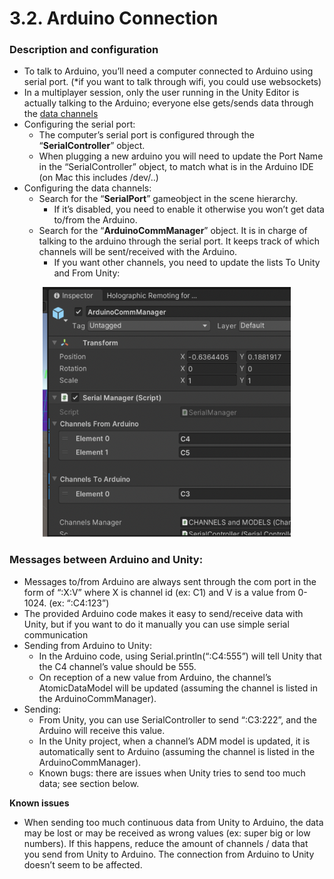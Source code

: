 # 3.2. Arduino Connection

### **Description and configuration**



* To talk to Arduino, you’ll need a computer connected to Arduino using serial port. (*if you want to talk through wifi, you could use websockets)
* In a multiplayer session, only the user running in the Unity Editor is actually talking to the Arduino; everyone else gets/sends data through the [data channels](https://github.com/shankar-r19/CYBS-MArkdown-files/blob/main/3.1%20Data%20%26%20Channels%20.md)
* Configuring the serial port:
    * The computer’s serial port is configured through the “**SerialController**” object.
    * When plugging a new arduino you will need to update the Port Name in the “SerialController” object, to match what is in the Arduino IDE (on Mac this includes /dev/..)
* Configuring the data channels:
    * Search for the “**SerialPort**” gameobject in the scene hierarchy. 
        * If it’s disabled, you need to enable it otherwise you won’t get data to/from the Arduino.
    * Search for the “**ArduinoCommManager**” object. It is in charge of talking to the arduino through the serial port. It keeps track of which channels will be sent/received with the Arduino. 
        * If you want other channels, you need to update the lists To Unity and From Unity:

        
<p align="center">
<picture>
  <img alt="Arduino Comm Manager" src="https://github.com/shankar-r19/CYBS-MArkdown-files/blob/main/Images/Arduino%20Comm%20Mgr.png" width= "400" height="400">
</picture>
</p>

### **Messages between Arduino and Unity:**



* Messages to/from Arduino are always sent through the com port in the form of “:X:V” where X is channel id (ex: C1) and V is a value from 0-1024. (ex: “:C4:123”)
* The provided Arduino code makes it easy to send/receive data with Unity, but if you want to do it manually you can use simple serial communication
* Sending from Arduino to Unity: 
    * In the Arduino code, using Serial.println(“:C4:555”) will tell Unity that the C4 channel’s value should be 555. 
    * On reception of a new value from Arduino, the channel’s AtomicDataModel will be updated (assuming the channel is listed in the ArduinoCommManager).
* Sending: 
    * From Unity, you can use SerialController to send “:C3:222”, and the Arduino will receive this value. 
    * In the Unity project, when a channel’s ADM model is updated, it is automatically sent to Arduino (assuming the channel is listed in the ArduinoCommManager).
    * Known bugs: there are issues when Unity tries to send too much data; see section below.

**Known issues**



* When sending too much continuous data from Unity to Arduino, the data may be lost or may be received as wrong values (ex: super big or low numbers). If this happens, reduce the amount of channels / data that you send from Unity to Arduino. The connection from Arduino to Unity doesn’t seem to be affected.

